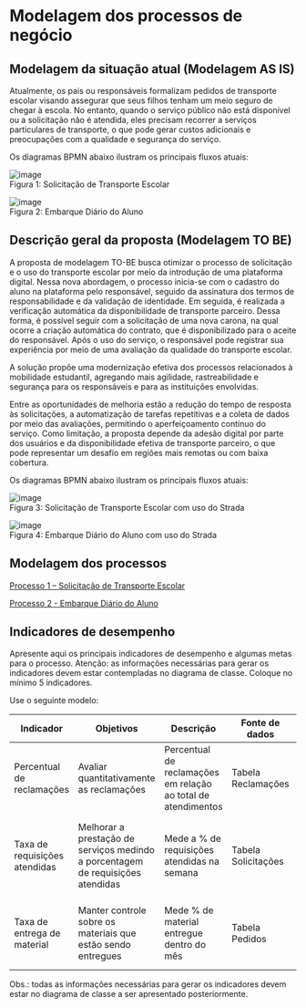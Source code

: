 # Modelagem dos processos de negócio

## Modelagem da situação atual (Modelagem AS IS)

Atualmente, os pais ou responsáveis formalizam pedidos de transporte escolar visando assegurar que seus filhos tenham um meio seguro de chegar à escola. No entanto, quando o serviço público não está disponível ou a solicitação não é atendida, eles precisam recorrer a serviços particulares de transporte, o que pode gerar custos adicionais e preocupações com a qualidade e segurança do serviço.

Os diagramas BPMN abaixo ilustram os principais fluxos atuais:

![image](https://github.com/user-attachments/assets/4d2d2f81-de98-4c71-b6e6-a93d23b2735e)<br>
Figura 1: Solicitação de Transporte Escolar

![image](https://github.com/user-attachments/assets/923b2395-f423-4ed5-b698-b0816b840c23)<br>
Figura 2: Embarque Diário do Aluno

## Descrição geral da proposta (Modelagem TO BE)

A proposta de modelagem TO-BE busca otimizar o processo de solicitação e o uso do transporte escolar por meio da introdução de uma plataforma digital. Nessa nova abordagem, o processo inicia-se com o cadastro do aluno na plataforma pelo responsável, seguido da assinatura dos termos de responsabilidade e da validação de identidade. Em seguida, é realizada a verificação automática da disponibilidade de transporte parceiro. Dessa forma, é possível seguir com a solicitação de uma nova carona, na qual ocorre a criação automática do contrato, que é disponibilizado para o aceite do responsável. Após o uso do serviço, o responsável pode registrar sua experiência por meio de uma avaliação da qualidade do transporte escolar.

A solução propõe uma modernização efetiva dos processos relacionados à mobilidade estudantil, agregando mais agilidade, rastreabilidade e segurança para os responsáveis e para as instituições envolvidas.

Entre as oportunidades de melhoria estão a redução do tempo de resposta às solicitações, a automatização de tarefas repetitivas e a coleta de dados por meio das avaliações, permitindo o aperfeiçoamento contínuo do serviço. Como limitação, a proposta depende da adesão digital por parte dos usuários e da disponibilidade efetiva de transporte parceiro, o que pode representar um desafio em regiões mais remotas ou com baixa cobertura.

Os diagramas BPMN abaixo ilustram os principais fluxos atuais:

![image](https://github.com/user-attachments/assets/d07b06e4-849b-402e-9a53-13ca3e7dc4b3)<br>
Figura 3: Solicitação de Transporte Escolar com uso do Strada

![image](https://github.com/user-attachments/assets/16a6979a-b3e8-4a96-bc4a-730775e53f98)<br>
Figura 4: Embarque Diário do Aluno com uso do Strada

## Modelagem dos processos

[Processo 1 – Solicitação de Transporte Escolar](./processes/processo-1-solicitacao-de-transporte-escolar.md "Detalhamento do processo 1.")

[Processo 2 - Embarque Diário do Aluno](./processes/processo-2-embarque-diario-do-aluno.md "Detalhamento do processo 2.")


## Indicadores de desempenho

Apresente aqui os principais indicadores de desempenho e algumas metas para o processo. Atenção: as informações necessárias para gerar os indicadores devem estar contempladas no diagrama de classe. Coloque no mínimo 5 indicadores.

Use o seguinte modelo:

| **Indicador** | **Objetivos** | **Descrição** | **Fonte de dados** | **Fórmula de cálculo** |
| ---           | ---           | ---           | ---             | ---             |
| Percentual de reclamações | Avaliar quantitativamente as reclamações | Percentual de reclamações em relação ao total de atendimentos | Tabela Reclamações | número total de reclamações / número total de atendimentos |
| Taxa de requisições atendidas | Melhorar a prestação de serviços medindo a porcentagem de requisições atendidas| Mede a % de requisições atendidas na semana | Tabela Solicitações | (número de requisições atendidas / número total de requisições) * 100 |
| Taxa de entrega de material | Manter controle sobre os materiais que estão sendo entregues | Mede % de material entregue dentro do mês | Tabela Pedidos | (número de pedidos entregues / número total de pedidos) * 100 |


Obs.: todas as informações necessárias para gerar os indicadores devem estar no diagrama de classe a ser apresentado posteriormente.
